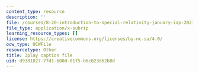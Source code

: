 ```yaml
---
content_type: resource
description: ''
file: /courses/8-20-introduction-to-special-relativity-january-iap-2021/d93818277fd1600d01f5b6c023d62b8d_2jHK2MxGoio.srt
file_type: application/x-subrip
learning_resource_types: []
license: https://creativecommons.org/licenses/by-nc-sa/4.0/
ocw_type: OCWFile
resourcetype: Other
title: 3play caption file
uid: d9381827-7fd1-600d-01f5-b6c023d62b8d
---
```

